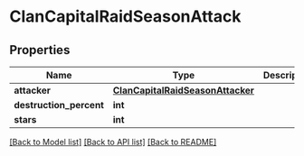 # ClanCapitalRaidSeasonAttack

## Properties
Name | Type | Description | Notes
------------ | ------------- | ------------- | -------------
**attacker** | [**ClanCapitalRaidSeasonAttacker**](ClanCapitalRaidSeasonAttacker.md) |  | [optional] 
**destruction_percent** | **int** |  | [optional] 
**stars** | **int** |  | [optional] 

[[Back to Model list]](../README.md#documentation-for-models) [[Back to API list]](../README.md#documentation-for-api-endpoints) [[Back to README]](../README.md)

